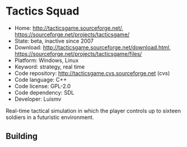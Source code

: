 # Tactics Squad

- Home: http://tacticsgame.sourceforge.net/, https://sourceforge.net/projects/tacticsgame/
- State: beta, inactive since 2007
- Download: http://tacticsgame.sourceforge.net/download.html, https://sourceforge.net/projects/tacticsgame/files/
- Platform: Windows, Linux
- Keyword: strategy, real time
- Code repository: http://tacticsgame.cvs.sourceforge.net (cvs)
- Code language: C++
- Code license: GPL-2.0
- Code dependency: SDL
- Developer: Luismv

Real-time tactical simulation in which the player controls up to sixteen soldiers in a futuristic environment.

## Building
